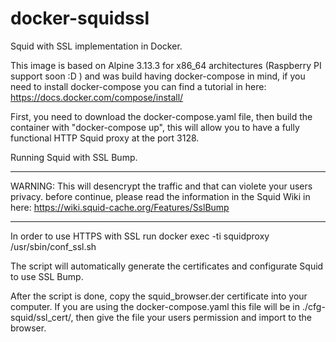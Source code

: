 # docker-squidssl
Squid with SSL implementation in Docker.


This image is based on Alpine 3.13.3 for x86_64 architectures (Raspberry PI support soon :D ) and was build having docker-compose in mind, if you need to install docker-compose you can find a tutorial in here: https://docs.docker.com/compose/install/

First, you need to download the docker-compose.yaml file, then build the container with "docker-compose up", this will allow you to have a fully functional HTTP Squid proxy at the port 3128.

Running Squid with SSL Bump.
**********************************************************************************************************************************************************
WARNING: This will desencrypt the traffic and that can violete your users privacy. before continue, please read the information in the Squid Wiki in here: https://wiki.squid-cache.org/Features/SslBump
**********************************************************************************************************************************************************
In order to use HTTPS with SSL run docker exec -ti squidproxy /usr/sbin/conf_ssl.sh

The script will automatically generate the certificates and configurate Squid to use SSL Bump. 

After the script is done, copy the squid_browser.der certificate into your computer. If you are using the docker-compose.yaml this file will be in ./cfg-squid/ssl_cert/, then give the file your users permission and import to the browser.
